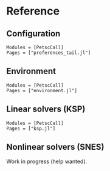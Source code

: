 
# Reference

## Configuration

```@autodocs
Modules = [PetscCall]
Pages = ["preferences_tail.jl"]
```

## Environment

```@autodocs
Modules = [PetscCall]
Pages = ["environment.jl"]
```

## Linear solvers (KSP)

```@autodocs
Modules = [PetscCall]
Pages = ["ksp.jl"]
```

## Nonlinear solvers (SNES)

Work in progress (help wanted).
